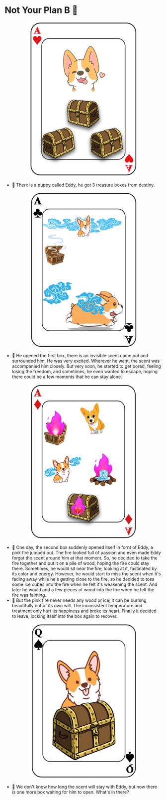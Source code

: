 # Not Your Plan B 🌺

<p align="center">
<img src="https://github.com/hanhanwu/Hanhan_Poker_Cards/blob/master/stories/images/1.png" width="350" height="500" />
</p>

* 🌻 There is a puppy called Eddy, he got 3 treasure boxes from destiny.


<p align="center">
<img src="https://github.com/hanhanwu/Hanhan_Poker_Cards/blob/master/stories/images/2.png" width="350" height="500" />
</p>

* 🌻 He opened the first box, there is an invisible scent came out and surrounded him. He was very excited. Wherever he went, the scent was accompanied him closely. But very soon, he started to get bored, feeling losing the freedom, and sometimes, he even wanted to escape, hoping there could be a few moments that he can stay alone. 


<p align="center">
<img src="https://github.com/hanhanwu/Hanhan_Poker_Cards/blob/master/stories/images/3.png" width="350" height="500" />
</p>

* 🌻 One day, the second box suddenly opened itself in fornt of Eddy, a pink fire jumped out. The fire looked full of passion and even made Eddy forgot the scent around him at that moment. So, he decided to take the fire together and put it on a pile of wood, hoping the fire could stay there. Sometimes, he would sit near the fire, looking at it, fastinated by its color and energy. However, he would start to miss the scent when it's fading away while he's getting close to the fire, so he decided to toss some ice cubes into the fire when he felt it's weakening the scent. And later he would add a few pieces of wood into the fire when he felt the fire was fainting.
* 🌻 But the pink fire never needs any wood or ice, it can be burning beautifully out of its own will. The inconsistent temperature and treatment only hurt its happiness and broke its heart. Finally it decided to leave, locking itself into the box again to recover.


<p align="center">
<img src="https://github.com/hanhanwu/Hanhan_Poker_Cards/blob/master/stories/images/4.png" width="350" height="500" />
</p>

* 🌻 We don't know how long the scent will stay with Eddy, but now there is one more box waiting for him to open. What's in there?
